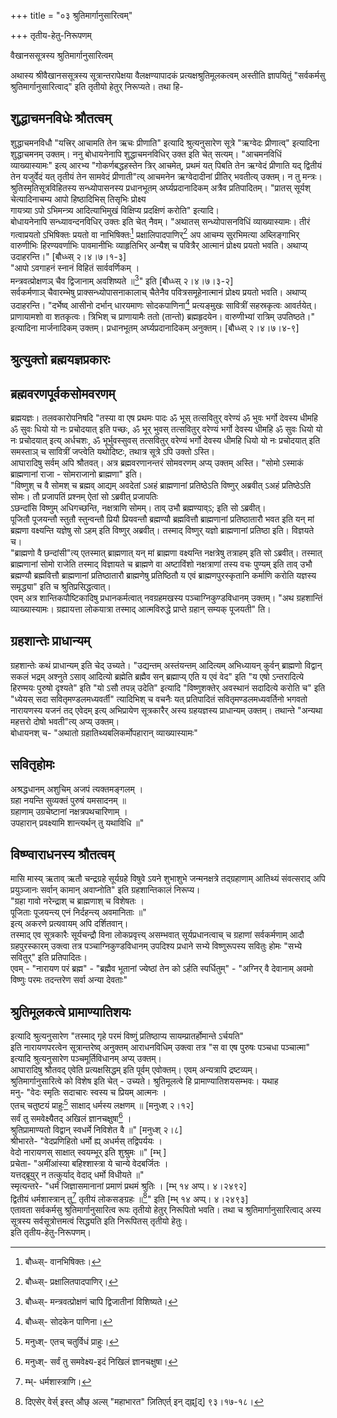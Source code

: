 +++
title = "०३ श्रुतिमार्गानुसारित्वम्"

+++
तृतीय-हेतु-निरूपणम्
    
वैखानससूत्रस्य श्रुतिमार्गानुसारित्वम्
    
अथास्य श्रीवैखानससूत्रस्य सूत्रान्तरापेक्षया वैलक्षण्यापादकं प्रत्यक्षश्रुतिमूलकत्वम् अस्तीति ज्ञापयितुं "सर्वकर्मसु श्रुतिमार्गानुसारित्वाद्" इति तृतीयो हेतुर् निरूप्यते। तथा हि-  
    
## शुद्धाचमनविधेः श्रौतत्वम्
    
शुद्धाचमनविधौ "यत्त्रिर् आचामति तेन ऋचः प्रीणाति" इत्यादि श्रुत्यनुसारेण सूत्रे "ऋग्वेदः प्रीणात्व्" इत्यादिना शुद्धाचमनम् उक्तम्। ननु बोधायनेनापि शुद्धाचमनविधिर् उक्त इति चेत् सत्यम्। "आचमनविधिं व्याख्यास्यामः" इत्य् आरभ्य "गोकर्णबद्धहस्तेन त्रिर् आचमेत्, प्रथमं यत् पिबति तेन ऋग्वेदं प्रीणाति यद् द्वितीयं तेन यजुर्वेदं यत् तृतीयं तेन सामवेदं प्रीणाती"त्य् आचमनेन ऋग्वेदादीनां प्रीतिर् भवतीत्य् उक्तम्। न तु मन्त्रः।  
श्रुतिस्मृतिसूत्रविहितस्य सन्ध्योपासनस्य प्रधानभूतम् अर्घ्यप्रदानादिकम् अत्रैव प्रतिपादितम्। "प्रातस् सूर्यश् चेत्यादिनाचम्य आपो हिष्ठादिभिस् तिसृभिः प्रोक्ष्य  
गायत्र्या ऽपो ऽभिमन्त्र्य आदित्याभिमुखं विक्षिप्य प्रदक्षिणं करोति" इत्यादि।  
बोधायनेनापि सन्ध्यावन्दनविधिर् उक्तः इति चेत् नैवम्। "अथातस् सन्ध्योपासनविधिं व्याख्यास्यामः। तीरं गत्वाप्रयतो ऽभिषिक्तः प्रयतो वा नाभिषिक्तः[^६१२] प्रक्षालिपादपाणिर्[^६१३] अप आचम्य सुरभिमत्या अब्लिङ्गाभिर् वारुणीभिः हिरण्यवर्णाभिः पावमानीभिः व्याहृतिभिर् अन्यैश् च पवित्रैर् आत्मानं प्रोक्ष्य प्रयतो भवति। अथाप्य् उदाहरन्ति।" [बौध्ध्स् २।४।७।१-३]  
"आपो ऽवगाहनं स्नानं विहितं सार्ववर्णिकम् ।  
मन्त्रवत्प्रोक्षणञ् चैव द्विजानाम् अवशिष्यते ॥[^६१४]" इति [बौध्ध्स् २।४।७।३-२]  
सर्वकर्मणाञ् चैवारम्भेषु प्राक्सन्ध्योपासनाकालाच् चैतेनैव पवित्रसमूहेनात्मानं प्रोक्ष्य प्रयतो भवति। अथाप्य् उदाहरन्ति। "दर्भेष्व् आसीनो दर्भान् धारयमाणः सोदकपाणिना[^६१५] प्रत्यङ्मुखः सावित्रीं सहस्रकृत्वः आवर्तयेत्। प्राणायामशो वा शतकृत्वः। त्रिभिश् च प्राणायामैः ततो (तान्तो) ब्रह्महृदयेन। वारुणीभ्यां रात्रिम् उपतिष्ठते।" इत्यादिना मार्जनादिकम् उक्तम्। प्रधानभूतम् अर्घ्यप्रदानादिकम् अनुक्तम्। [बौध्ध्स् २।४।७।४-९]  
    

[^६१२]: बौध्ध्स्- वानभिषिक्तः।  
[^६१३]: बौध्ध्स्- प्रक्षालितपादपाणिर्।  
[^६१४]: बौध्ध्स्- मन्त्रवत्प्रोक्षणं चापि द्विजातीनां विशिष्यते।  
[^६१५]: बौध्ध्स्- सोदकेन पाणिना।   


## श्रुत्युक्तो ब्रह्मयज्ञप्रकारः
    
## ब्रह्मवरणपूर्वकसोमवरणम्
    
ब्रह्मयज्ञः। तलवकारोपनिषदि "तस्या वा एष प्रथमः पादः ॐ भूस् तत्सवितुर् वरेण्यं ॐ भुवः भर्गो देवस्य धीमहि ॐ सुवः धियो यो नः प्रचोदयात् इति पच्छः, ॐ भूर् भुवस् तत्सवितुर् वरेण्यं भर्गो देवस्य धीमहि ॐ सुवः धियो यो नः प्रचोदयात् इत्य् अर्धचशः, ॐ भूर्भुवस्सुवस् तत्सवितुर् वरेण्यं भर्गो देवस्य धीमहि धियो यो नः प्रचोदयात् इति समस्ताञ् च सावित्रीं जप्त्वेति यथोदिष्टः, तथात्र सूत्रे ऽपि उक्तो ऽस्ति।  
आघारादिषु सर्वम् अपि श्रौतवत्। अत्र ब्रह्मवरणानन्तरं सोमवरणम् अप्य् उक्तम् अस्ति। "सोमो ऽस्माकं ब्राह्मणानां राजा - सोमराजानो ब्राह्मणा" इति।  
"विष्णुश् च वै सोमश् च ब्रह्मव् आद्यम् अवदेतां ऽअहं ब्राह्मणानां प्रतिष्ठेऽति विष्णुर् अब्रवीत् ऽअहं प्रतिष्ठेऽति सोमः। तौ प्रजापतिं प्रश्नम् ऐतां सो ऽब्रवीत् प्रजापतिः  
ऽछन्दांसि विष्णुम् अधिगच्छन्ति, नक्षत्राणि सोमम्। ताव् उभौ ब्रह्मण्याव्ऽ; इति सो ऽब्रवीत्।  
पूजितौ पूजयन्तौ स्तुतौ स्तुन्वन्तौ प्रियौ प्रियवन्तौ ब्रह्मण्यौ ब्रह्मवित्तौ ब्राह्मणानां प्रतिष्ठातारौ भवत इति यन् मां ब्रह्मणा वक्ष्यन्ति यज्ञेषु सो ऽहम् इति विष्णुर् अब्रवीत्। तस्माद् विष्णुर् यज्ञो ब्राह्मणानां प्रतिष्ठा इति। विज्ञयते च।  
"ब्राह्मणो वै छन्दांसी"त्य् एतस्मात् ब्राह्मणात् यन् मां ब्राह्मणा वक्ष्यन्ति नक्षत्रेषु तत्राहम् इति सो ऽब्रवीत्। तस्मात् ब्राह्मणानां सोमो राजेति तस्माद् विज्ञायते च ब्राह्मणे वा अष्टाविंशो नक्षत्राणां तस्य वचः पुण्यम् इति ताव् उभौ ब्रह्मण्यौ ब्रह्मवित्तौ ब्राह्मणानां प्रतिष्ठातारौ ब्राह्मणेषु प्रतिष्ठितौ य एवं ब्राह्मणपुरस्कृतानि कर्माणि करोति यज्ञस्य समृद्ध्या" इति च श्रुतिप्रसिद्धत्वात्।  
एवम् अत्र शान्तिकपौष्टिकादिषु प्रधानकर्मत्वात् नवग्रहमखस्य पञ्चाग्निकुण्डविधानम् उक्तम्। "अथ ग्रहशान्तिं व्याख्यास्यामः। ग्रह्यायत्ता लोकयात्रा तस्माद् आत्मविरुद्धे प्राप्ते ग्रहान् सम्यक् पूजयती" ति।

## ग्रहशान्तेः प्राधान्यम्
    
ग्रहशान्तेः कथं प्राधान्यम् इति चेद् उच्यते। "उद्यन्तम् अस्तंयन्तम् आदित्यम् अभिध्यायन् कुर्वन् ब्राह्मणो विद्वान् सकलं भद्रम् अश्नुते ऽसाव् आदित्यो ब्रह्मेति ब्रह्मैव सन् ब्रह्माप्य् एति य एवं वेद" इति "य एषो ऽन्तरादित्ये हिरण्मयः पुरुषो दृश्यते" इति "यो ऽसौ तपन्न् उदेति" इत्यादि "विष्णुशक्तेर् अवस्थानं सदादित्ये करोति च" इति "ध्येयस् सदा सवितृमण्डलमध्यवर्ती" त्यादिभिश् च वचनैः यत् प्रतिपादितं सवितृमण्डलमध्यवर्तिनो भगवतो नारायणस्य यजनं तद् एवेदम् इत्य् अभिप्रायेण सूत्रकारैर् अस्य ग्रहयज्ञस्य प्राधान्यम् उक्तम्। तथान्ते "अन्यथा महत्तरो दोषो भवती"त्य् अप्य् उक्तम्।  
बोधायनश् च- "अथातो ग्रहातिथ्यबलिकर्मोपहारान् व्याख्यास्यामः"  
    
## सवितृहोमः
    
अश्रद्धधानम् अशुचिम् अजपं त्यक्तमङ्गलम् ।  
ग्रहा नयन्ति सुव्यक्तं पुरुषं यमसादनम् ॥  
ग्रहाणाम् उग्रचेष्टानां नक्षत्रपथचारिणाम् ।  
उपहारान् प्रवक्ष्यामि शान्त्यर्थन् तु यथाविधि ॥"  
    
## विष्ण्वाराधनस्य श्रौतत्वम्
    
मासि मास्य् ऋताव् ऋतौ चन्द्रग्रहे सूर्यग्रहे विषुवे ऽयने शुभाशुभे जन्मनक्षत्रे तद्ग्रहाणाम् आतिथ्यं संवत्सराद् अपि प्रयुञ्जानः सर्वान् कामान् अवाप्नोति" इति ग्रहशान्तिकालं निरूप्य।  
"ग्रहा गावो नरेन्द्राश् च ब्राह्मणाश् च विशेषतः ।  
पूजिताः पूजयन्त्य् एनं निर्दहन्त्य् अवमानिताः ॥"  
इत्य् अकरणे प्रत्यवायम् अपि दर्शितवान्।  
तस्माद् एव सूत्रकारैः सूर्यचन्द्रौ विना लोकप्रवृत्त्य् असम्भवात् सूर्यप्रधानत्वाच् च ग्रहाणां सर्वकर्मणाम् आदौ ग्रहपुरस्कारम् उक्त्वा तत्र पञ्चाग्निकुण्डविधानम् उपदिश्य प्रधाने सभ्ये विष्णुरूपस्य सवितुः होमः "सभ्ये सवितुर्" इति प्रतिपादितः।  
एवम् - "नारायण परं ब्रह्म" - "ब्रह्मैव भूतानां ज्येष्ठां तेन को ऽर्हति स्पर्धितुम्" - "अग्निर् वै देवानाम् अवमो विष्णुः परमः तदन्तरेण सर्वा अन्या देवताः"

## श्रुतिमूलकत्वे प्रामाण्यातिशयः
    
इत्यादि श्रुत्यनुसारेण "तस्माद् गृहे परमं विष्णुं प्रतिष्ठाप्य सायम्प्रातर्होमान्ते ऽर्चयति"  
इति नारायणपरत्वेन सूत्रान्तरेष्व् अनुक्तम् आराधनविधिम् उक्त्वा तत्र "स वा एष पुरुषः पञ्चधा पञ्चात्मा" इत्यादि श्रुत्यनुसारेण पञ्चमूर्तिविधानम् अप्य् उक्तम्।  
आघारादिषु श्रौतवद् एवेति प्रत्यक्षसिद्धम् इति पूर्वम् एवोक्तम्। एवम् अन्यत्रापि द्रष्टव्यम्।  
श्रुतिमार्गानुसारित्वे को विशेष इति चेत् - उच्यते। श्रुतिमूलत्वे हि प्रामाण्यातिशयसम्भवः। यथाह  
मनु- "वेदः स्मृतिः सदाचारः स्वस्य च प्रियम् आत्मनः ।  
एतच् चतुष्टयं प्राहुः[^६१६] साक्षाद् धर्मस्य लक्षणम् ॥ [मनुध्श् २।१२]  
सर्वं तु समवेक्ष्यैतद् अखिलं ज्ञानचक्षुषा[^६१७] ।  
श्रुतिप्रामाण्यतो विद्वान् स्वधर्मे निविशेत वै ॥" [मनुध्श् २।८]  
श्रीभारते- "वेदप्रणिहितो धर्मो ह्य् अधर्मस् तद्विपर्ययः ।  
वेदो नारायणस् साक्षात् स्वयम्भूर् इति शुश्रुमः ॥" [म्भ् ]  
प्रचेता- "अमींआंस्या बहिश्शास्त्रा ये चान्ये वेदबर्जितः ।  
यत्तद्ब्रूयुर् न तत्कुर्याद् वेदाद् धर्मो विधीयते ॥"  
स्मृत्यन्तरे- "धर्मं जिज्ञासमानानां प्रमाणं प्रथमं श्रुतिः । [म्भ् १४ अप्प्। ४।२४९२]  
द्वितीयं धर्मशास्त्रान् तु[^६१८] तृतीयं लोकसङ्ग्रहः ॥[^६१९]" इति [म्भ् १४ अप्प्। ४।२४९३]  
एतावता सर्वकर्मसु श्रुतिमार्गानुसारित्व रूपः तृतीयो हेतुर् निरूपितो भवति। तथा च श्रुतिमार्गानुसारित्वाद् अस्य सूत्रस्य सर्वसूत्रोत्तमत्वं सिद्ध्यति इति निरूपितस् तृतीयो हेतुः।  
इति तृतीय-हेतु-निरूपणम्।  
    

[^६१६]: मनुध्श्- एतच् चतुर्विधं प्राहुः।  
[^६१७]: मनुध्श्- सर्वं तु समवेक्ष्य-इदं निखिलं ज्ञानचक्षुषा।  
[^६१८]: म्भ्- धर्मशास्त्राणि।  
[^६१९]: दिएसेर् वेर्स् इस्त् औछ् अल्स् "महाभारत" ज़ितिएर्त् इन् द्ह्न्[द्] ९३।१७-१८।   

